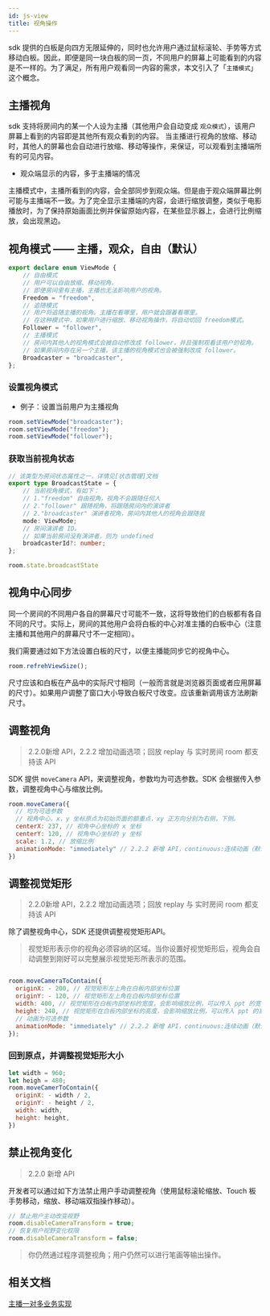 ```yaml
---
id: js-view
title: 视角操作
---
```


sdk 提供的白板是向四方无限延伸的，同时也允许用户通过鼠标滚轮、手势等方式移动白板。因此，即便是同一块白板的同一页，不同用户的屏幕上可能看到的内容是不一样的。为了满足，所有用户观看同一内容的需求，本文引入了「`主播模式`」这个概念。

## 主播视角

sdk 支持将房间内的某一个人设为主播（其他用户会自动变成 `观众模式`），该用户屏幕上看到的内容即是其他所有观众看到的内容。
当主播进行视角的放缩、移动时，其他人的屏幕也会自动进行放缩、移动等操作，来保证，可以观看到主播端所有的可见内容。

* 观众端显示的内容，多于主播端的情况

主播模式中，主播所看到的内容，会全部同步到观众端。但是由于观众端屏幕比例可能与主播端不一致。为了完全显示主播端的内容，会进行缩放调整，类似于电影播放时，为了保持原始画面比例并保留原始内容，在某些显示器上，会进行比例缩放，会出现黑边。

## 视角模式 —— 主播，观众，自由（默认）

```Typescript
export declare enum ViewMode {
    // 自由模式
    // 用户可以自由放缩、移动视角。
    // 即便房间里有主播，主播也无法影响用户的视角。
    Freedom = "freedom",
    // 追随模式
    // 用户将追随主播的视角。主播在看哪里，用户就会跟着看哪里。
    // 在这种模式中，如果用户进行缩放、移动视角操作，将自动切回 freedom模式。
    Follower = "follower",
    // 主播模式
    // 房间内其他人的视角模式会被自动修改成 follower，并且强制观看该用户的视角。
    // 如果房间内存在另一个主播，该主播的视角模式也会被强制改成 follower。
    Broadcaster = "broadcaster",
};
```

### 设置视角模式

* 例子：设置当前用户为主播视角

```JavaScript
room.setViewMode("broadcaster");
room.setViewMode("freedom");
room.setViewMode("follower");
```

### 获取当前视角状态

```Typescript
// 该类型为房间状态属性之一，详情见[状态管理]文档
export type BroadcastState = {
    // 当前视角模式，有如下：
    // 1."freedom" 自由视角，视角不会跟随任何人
    // 2."follower" 跟随视角，将跟随房间内的演讲者
    // 2."broadcaster" 演讲者视角，房间内其他人的视角会跟随我
    mode: ViewMode;
    // 房间演讲者 ID。
    // 如果当前房间没有演讲者，则为 undefined
    broadcasterId?: number;
};
```

```javascript
room.state.broadcastState
```

## 视角中心同步<span class="anchor" id="refrehViewSize">

同一个房间的不同用户各自的屏幕尺寸可能不一致，这将导致他们的白板都有各自不同的尺寸。实际上，房间的其他用户会将白板的中心对准主播的白板中心（注意主播和其他用户的屏幕尺寸不一定相同）。

我们需要通过如下方法设置白板的尺寸，以便主播能同步它的视角中心。

```JavaScript
room.refrehViewSize();
```

尺寸应该和白板在产品中的实际尺寸相同（一般而言就是浏览器页面或者应用屏幕的尺寸）。如果用户调整了窗口大小导致白板尺寸改变。应该重新调用该方法刷新尺寸。

## 调整视角<span class="anchor" id="moveCamera">

>2.2.0新增 API，2.2.2 增加动画选项；回放 replay 与 实时房间 room 都支持该 API

SDK 提供 `moveCamera` API，来调整视角，参数均为可选参数。SDK 会根据传入参数，调整视角中心与缩放比例。

```javascript
room.moveCamera({
  // 均为可选参数
  // 视角中心，x，y 坐标原点为初始页面的额重点，xy 正方向分别为右侧，下侧。
  centerX: 237, // 视角中心坐标的 x 坐标
  centerY: 120, // 视角中心坐标的 y 坐标
  scale: 1.2, // 放缩比例
  animationMode: "immediately" // 2.2.2 新增 API，continuous:连续动画（默认），immediately: 瞬间完成
})
```

## 调整视觉矩形<span class="anchor" id="moveCameraToContain">

>2.2.0新增 API，2.2.2 增加动画选项；回放 replay 与 实时房间 room 都支持该 API

除了调整视角中心，SDK 还提供调整视觉矩形API。

> 视觉矩形表示你的视角必须容纳的区域。当你设置好视觉矩形后，视角会自动调整到刚好可以完整展示视觉矩形所表示的范围。

```javascript

room.moveCameraToContain({
  originX: - 200, // 视觉矩形左上角在白板内部坐标位置
  originY: - 120, // 视觉矩形左上角在白板内部坐标位置
  width: 400, // 视觉矩形在白板内部坐标的宽度，会影响缩放比例，可以传入 ppt 的宽
  height: 240, // 视觉矩形在白板内部坐标的高度，会影响缩放比例，可以传入 ppt 的高
  // 动画为可选参数
  animationMode: "immediately" // 2.2.2 新增 API，continuous:连续动画（默认），immediately: 瞬间完成
});
```

### 回到原点，并调整视觉矩形大小

```javascript
let width = 960;
let heigh = 480;
room.moveCamerToContain({
  originX: - width / 2,
  originY: - height / 2,
  width: width,
  height: height,
})
```

## 禁止视角变化<span class="anchor" id="disableCameraTransform">

>2.2.0 新增 API

开发者可以通过如下方法禁止用户手动调整视角（使用鼠标滚轮缩放、Touch 板手势移动，缩放、移动端双指操作移动）。

```javascript
// 禁止用户主动改变视野
room.disableCameraTransform = true;
// 恢复用户视野变化权限
room.disableCameraTransform = false;
```

>你仍然通过程序调整视角；用户仍然可以进行笔画等输出操作。

## 相关文档

[主播一对多业务实现](/docs/blog/advance-broadcast?platform=web)
